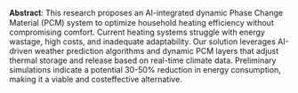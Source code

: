 𝐀𝐛𝐬𝐭𝐫𝐚𝐜𝐭:
This research proposes an AI-integrated dynamic Phase Change Material (PCM) system to
optimize household heating efficiency without compromising comfort. Current heating
systems struggle with energy wastage, high costs, and inadequate adaptability. Our solution
leverages AI-driven weather prediction algorithms and dynamic PCM layers that adjust
thermal storage and release based on real-time climate data. Preliminary simulations
indicate a potential 30-50% reduction in energy consumption, making it a viable and costeffective alternative.
